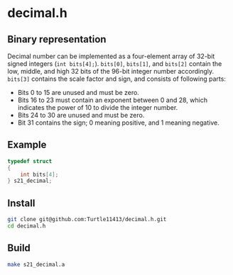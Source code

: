 # decimal.h

## Binary representation
Decimal number can be implemented as a four-element array of 32-bit signed integers (`int bits[4];`).
`bits[0]`, `bits[1]`, and `bits[2]` contain the low, middle, and high 32 bits of the 96-bit integer number accordingly.
`bits[3]` contains the scale factor and sign, and consists of following parts:
- Bits 0 to 15 are unused and must be zero.
- Bits 16 to 23 must contain an exponent between 0 and 28, which indicates the power of 10 to divide the integer number.
- Bits 24 to 30 are unused and must be zero.
- Bit 31 contains the sign; 0 meaning positive, and 1 meaning negative.

## Example
```c
typedef struct 
{
    int bits[4];
} s21_decimal;
```

## Install
```bash
git clone git@github.com:Turtle11413/decimal.h.git
cd decimal.h
```

## Build
```bash
make s21_decimal.a
```
